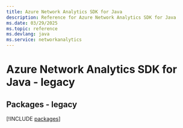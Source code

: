 ```yaml
---
title: Azure Network Analytics SDK for Java
description: Reference for Azure Network Analytics SDK for Java
ms.date: 03/29/2025
ms.topic: reference
ms.devlang: java
ms.service: networkanalytics
---
```

# Azure Network Analytics SDK for Java - legacy
## Packages - legacy
[!INCLUDE [packages](network-analytics-index.md)]